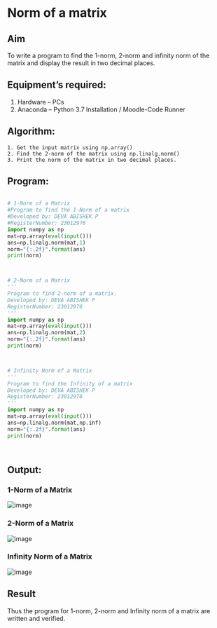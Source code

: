 # Norm of a matrix
## Aim
To write a program to find the 1-norm, 2-norm and infinity norm of the matrix and display the result in two decimal places.
## Equipment’s required:
1.	Hardware – PCs
2.	Anaconda – Python 3.7 Installation / Moodle-Code Runner
## Algorithm:
	1. Get the input matrix using np.array()   
    2. Find the 2-norm of the matrix using np.linalg.norm()
	3. Print the norm of the matrix in two decimal places.
## Program:
```Python

# 1-Norm of a Matrix
#Program to find the 1-Norm of a matrix
#Developed by: DEVA ABISHEK P
#RegisterNumber: 23012976
import numpy as np
mat=np.array(eval(input()))
ans=np.linalg.norm(mat,1)
norm="{:.2f}".format(ans)
print(norm)



# 2-Norm of a Matrix
'''
Program to find 2-norm of a matrix.
Developed by: DEVA ABISHEK P
RegisterNumber: 23012976
'''
import numpy as np
mat=np.array(eval(input()))
ans=np.linalg.norm(mat,2)
norm="{:.2f}".format(ans)
print(norm)



# Infinity Norm of a Matrix
'''
Program to find the Infinity of a matrix 
Developed by: DEVA ABISHEK P
RegisterNumber: 23012976
'''
import numpy as np
mat=np.array(eval(input()))
ans=np.linalg.norm(mat,np.inf)
norm="{:.2f}".format(ans)
print(norm)




```
## Output:
### 1-Norm of a Matrix
![image](https://github.com/DEVAABISHEK/Norm-of-a-matrix/assets/150319305/2576b3b7-519c-44be-ae4b-4930b6e62aae)

### 2-Norm of a Matrix
![image](https://github.com/DEVAABISHEK/Norm-of-a-matrix/assets/150319305/32899c96-5540-464f-9d46-e7b3df444b08)


### Infinity Norm of a Matrix
![image](https://github.com/DEVAABISHEK/Norm-of-a-matrix/assets/150319305/e04efa6f-c8dc-4a2a-a86b-0157d1c365c4)

## Result
Thus the program for 1-norm, 2-norm and Infinity norm of a matrix are written and verified.
